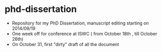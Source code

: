 phd-dissertation
================

- Repository for my PhD Dissertation, manuscript editing starting on 2014/09/19
- One week off for conference at ISWC ( from October 18th , till October 26th)
- On October 31, first "dirty" draft of all the document
